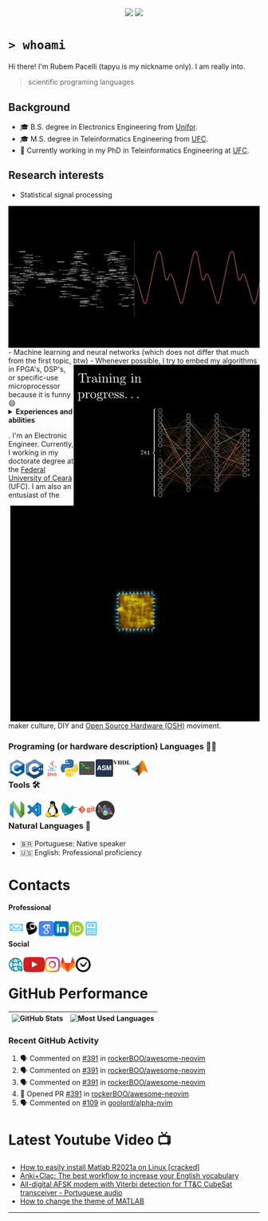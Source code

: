 <!--
**tapyu/tapyu** is a ✨ _special_ ✨ repository because its `README.md` (this file) appears on your GitHub profile.

Here are some ideas to get you started:

- 🔭 I’m currently working on ...
- 🌱 I’m currently learning ...
- 👯 I’m looking to collaborate on ...
- 🤔 I’m looking for help with ...
- 💬 Ask me about ...
- 📫 How to reach me: ...
- 😄 Pronouns: ...
- ⚡ Fun fact: ...

That is what I'm using to make the this Markdown:

- Shelds.io: https://github.com/badges/shields
- github-readme-stats: https://github.com/anuraghazra/github-readme-stats
- How To Create An Amazing Profile ReadMe With GitHub Actions -> https://www.youtube.com/watch?v=ECuqb5Tv9qI
- How To Use Github's New Personal README and Wakatime: https://www.youtube.com/watch?v=jazcHIaitfE
- awesome-github-profile-readme: https://github.com/abhisheknaiidu/awesome-github-profile-readme

ABOUT DEPLOYING YOUR OWN VERCEL INSTANCE
1 -> https://github.com/anuraghazra/github-readme-stats#deploy-on-your-own-vercel-instance
2 ->https://www.youtube.com/watch?v=n6d4KHSKqGk&t=107s
3 -> https://github.com/tapyu/github-readme-stats/blob/master/vercel.json
4 -> https://vercel.com/docs/cli#project-configuration


-->

<p align='center'>
    <img align='center' src="https://img.shields.io/github/followers/tapyu?style=social">
    <img align='center' src="https://visitor-badge.glitch.me/badge?page_id=tapyu.visitor-badge">
</p>

# `> whoami`
Hi there! I'm Rubem Pacelli (tapyu is my nickname only). I am really into.
> scientific programing languages
## Background
- 🎓 B.S. degree in Electronics Engineering from [Unifor][UNIFORwebsite].
- 🎓 M.S. degree in Teleinformatics Engineering from [UFC][UFCwebsite].
- 🔬 Currently working in my PhD in Teleinformatics Engineering at [UFC][UFCwebsite].
## Research interests
- Statistical signal processing
<img align="right" src="figs/signal.gif">
- Machine learning and neural networks (which does not differ that much from the first topic, btw)
<img align="right" src="figs/MLP.gif">
- Whenever possible, I try to embed my algorithms in FPGA's, DSP's, or specific-use microprocessor because it is funny 😄
<img align="right" src="figs/microprocessor.gif">


<details>
    <summary><b> Experiences and abilities </b></summary>
    I have already been some contact with the followings Programing (or hardware description) Languages:
</details>

. I'm an Electronic Engineer. Currently, I working in my doctorate degree at the [Federal University of Ceará][UFCwebsite] (UFC). I am also an entusiast of the maker culture, DIY and [Open Source Hardware (OSH)][OSHWA wb about] moviment.

### Programing (or hardware description) Languages 👨‍💻

[<img align="left" alt="c" width="35px" src="https://raw.githubusercontent.com/tapyu/tapyu/master/figs/c_colorful.svg" />][cweb]
[<img align="left" alt="cpp" width="35px" src="https://raw.githubusercontent.com/tapyu/tapyu/master/figs/cpp_colorful.svg" />][cppweb]
[<img align="left" alt="java" width="35px" src="https://raw.githubusercontent.com/tapyu/tapyu/master/figs/java_colorful.svg" />][javaweb]
[<img align="left" alt="python" width="35px" src="https://raw.githubusercontent.com/tapyu/tapyu/master/figs/python_colorful.svg" />][pythonweb]
[<img align="left" alt="Unix shell scripting" width="35px" src="https://raw.githubusercontent.com/tapyu/tapyu/master/figs/utilities-x-terminal.svg"/>][unix shell script web]
[<img align="left" alt="assembly" width="35px" src="https://raw.githubusercontent.com/tapyu/tapyu/master/figs/assembly.png" />][assemblyweb]
[<img align="left" alt="VHDL" width="35px" src="https://raw.githubusercontent.com/tapyu/tapyu/master/figs/VHDL.jfif" />][VHDLweb]
[<img align="left" alt="matlab" width="35px" src="https://raw.githubusercontent.com/tapyu/tapyu/master/figs/icons8-matlab.svg" />][matlabweb]
<!-- - R -->
<br/>

### Tools 🛠

[<img align="left" alt="vim" width="35px" src="https://raw.githubusercontent.com/tapyu/tapyu/master/figs/neovim.svg" />][vimweb]
[<img align="left" alt="visual studio code" width="35px" src="https://raw.githubusercontent.com/tapyu/tapyu/master/figs/vscode_colorful.svg" />][vscodeweb]
[<img align="left" alt="linux" width="35px" src="https://raw.githubusercontent.com/tapyu/tapyu/master/figs/linux_colorful.svg"  />][linuxweb]
[<img align="left" alt="latex" width="35px" src="https://raw.githubusercontent.com/tapyu/tapyu/master/figs/icons8-latex.svg" />][latexweb]
[<img align="left" alt="git" width="35px" src="https://raw.githubusercontent.com/tapyu/tapyu/master/figs/git.svg" />][gitweb]
<!-- [<img align="left" alt="anaconda" width="35px" src="https://cdn.jsdelivr.net/npm/simple-icons@v3/icons/anaconda.svg" />][anacondaweb] -->
[<img align="left" alt="manim" width="38px" src="https://raw.githubusercontent.com/ManimCommunity/manim/main/logo/dark/dark_background.svg" />][manim-communityweb]
<br/>
### Natural Languages 👅
- :brazil: Portuguese: Native speaker
- :us: English: Professional proficiency

<!-- --- -->
# Contacts

#### Professional

[<img align="left" alt="rubem email" height="25" width="32px" src="https://raw.githubusercontent.com/tapyu/tapyu/master/figs/email_blue.svg" />][email]
[<img align="left" alt="rubem lattes" height="30" src="https://raw.githubusercontent.com/tapyu/tapyu/master/figs/lattes.png" />][lattes]
[<img align="left" alt="rubem scholar" height="30" src="https://raw.githubusercontent.com/tapyu/tapyu/master/figs/google_schola_colorful.svg" />][scholar]
[<img align="left" alt="rubem linkedin" height="30" src="https://raw.githubusercontent.com/tapyu/tapyu/master/figs/linkedin_colorful.svg" />][linkedin]
[<img align="left" alt="rubem orcid" height="30" src="https://raw.githubusercontent.com/tapyu/tapyu/master/figs/orcid.svg" />][orcid]
[<img align="left" alt="rubem cv" height="30" src="https://raw.githubusercontent.com/tapyu/tapyu/master/figs/curriculum-vitae_blue.svg" />][cv]
<br/>

#### Social
<!-- 
https://cdn.jsdelivr.net/npm/simple-icons@v3/icons/youtube.svg -->
[<img align="left" alt="rubem site" height="30" src="https://raw.githubusercontent.com/tapyu/tapyu/master/figs/internet_colorful.svg" />][pepe]
[<img align="left" alt="rubem youtube" height="30" src="https://raw.githubusercontent.com/tapyu/tapyu/master/figs/youtube_colorful.svg" />][youtube]
[<img align="left" alt="rubem instagra" height="30" src="https://raw.githubusercontent.com/tapyu/tapyu/master/figs/instagram_colorful.svg" />][instagram]
[<img align="left" alt="rubem gitlab" height="30" src="https://raw.githubusercontent.com/tapyu/tapyu/master/figs/gitlab.svg" />][gitlabweb]
[<img align="left" alt="wakatime" height="30" src="https://raw.githubusercontent.com/tapyu/tapyu/master/figs/wakatime.svg" />][wakatimeweb]
<!-- all spice git -->
<br/>

<!-- --- -->
# GitHub Performance
<!-- Put it only when the graph make sense! -->
| ![GitHub Stats](https://github-readme-stats-xi-six-31.vercel.app/api?username=tapyu&show_icons=true&count_private=true&hide_title=true&theme=tokyonight&hide_border=1&line_height=33) | ![Most Used Languages](https://github-readme-stats-xi-six-31.vercel.app/api/top-langs/?username=tapyu&hide=jupyter%20notebook,html,stata,mathematica,standard%20ml,postscript,tex&layout=compact&theme=tokyonight&hide_border=1&langs_count=10&count_private=true) |
|:-----:|:-----:|



### Recent GitHub Activity
  <!--START_SECTION:activity-->
1. 🗣 Commented on [#391](https://github.com/rockerBOO/awesome-neovim/issues/391) in [rockerBOO/awesome-neovim](https://github.com/rockerBOO/awesome-neovim)
2. 🗣 Commented on [#391](https://github.com/rockerBOO/awesome-neovim/issues/391) in [rockerBOO/awesome-neovim](https://github.com/rockerBOO/awesome-neovim)
3. 🗣 Commented on [#391](https://github.com/rockerBOO/awesome-neovim/issues/391) in [rockerBOO/awesome-neovim](https://github.com/rockerBOO/awesome-neovim)
4. 💪 Opened PR [#391](https://github.com/rockerBOO/awesome-neovim/pull/391) in [rockerBOO/awesome-neovim](https://github.com/rockerBOO/awesome-neovim)
5. 🗣 Commented on [#109](https://github.com/goolord/alpha-nvim/issues/109) in [goolord/alpha-nvim](https://github.com/goolord/alpha-nvim)
<!--END_SECTION:activity-->

<!-- ---- -->
# Latest Youtube Video 📺
<!-- YOUTUBE:START -->
- [How to easily install Matlab R2021a on Linux [cracked]](https://www.youtube.com/watch?v=JwbRAFYCyuU)
- [Anki+Clac: The best workflow to increase your English vocabulary](https://www.youtube.com/watch?v=9XNqNNM2AhI)
- [All-digital AFSK modem with Viterbi detection for TT&amp;C CubeSat transceiver - Portuguese audio](https://www.youtube.com/watch?v=FN3arSivyLI)
- [How to change the theme of MATLAB](https://www.youtube.com/watch?v=-ZjhzlEbLko)
<!-- YOUTUBE:END -->

<audio id="audio_play">
    <source src="https://raw.githubusercontent.com/tapyu/tapyu/master/figs/tapyu.m4a" type="audio/m4a" />
</audio>

---

[UFCwebsite]: http://www.ufc.br/
[UNIFORwebsite]: https://unifor.br/
[email]: mailto:rubem.engenharia@gmail.com
[lattes]: http://lattes.cnpq.br/0717252455115225
[scholar]: https://scholar.google.com.br/citations?user=Kj6Gzs4AAAAJ&hl=pt-BR&oi=sra
[linkedin]: https://www.linkedin.com/in/rubem-pacelli/
[orcid]: https://orcid.org/0000-0001-5933-8565
[cv]: https://github.com/tapyu/tapyu/blob/master/cv/Latex/cv.pdf
[pepe]: https://raw.githubusercontent.com/tapyu/tapyu/master/figs/pepe.jpg
[youtube]: https://www.youtube.com/channel/UCn1nfBWKVmvPvTsAH5Agf6Q
[instagram]: https://www.instagram.com/rubempacelli/
[manim-communityweb]: https://github.com/ManimCommunity/manim
[cweb]: https://en.wikipedia.org/wiki/C_(programming_language)
[cppweb]: https://en.wikipedia.org/wiki/C%2B%2B
[javaweb]: https://en.wikipedia.org/wiki/Java_(programming_language)
[pythonweb]: https://www.python.org/
[assemblyweb]: https://en.wikipedia.org/wiki/Assembly_language
[VHDLweb]: https://en.wikipedia.org/wiki/VHDL
[matlabweb]:https://www.mathworks.com/products/matlab.html
[anacondaweb]: https://www.anaconda.com/
[latexweb]: https://www.latex-project.org/
[linuxweb]: https://www.linux.org/
[vscodeweb]: https://code.visualstudio.com/
[vimweb]: https://www.vim.org/
[OSHWA wb about]: https://www.oshwa.org/about/
[unix shell script web]: https://en.wikipedia.org/wiki/Shell_script
[gitweb]: https://git-scm.com/
[gitlabweb]: https://gitlab.com/tapyu
[wakatimeweb]: https://wakatime.com/@24ca7482-495c-4cc3-bd12-e60bd547d672

<!-- old GitHub Stats and Top Langs -->
<!-- <img align="center" alt="codeSTACKr's GitHub Stats" src="https://github-readme-stats-xi-six-31.vercel.app/api?username=tapyu&show_icons=true&count_private=true&theme=tokyonight" />
[![Top Langs](https://github-readme-stats-xi-six-31.vercel.app/api/top-langs/?username=tapyu&layout=compact)](https://github.com/anuraghazra/github-readme-stats) -->
